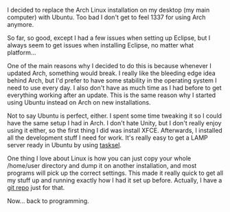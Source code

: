 <!--
.. title: Just switched to Ubuntu
.. slug: just-switched-to-ubuntu
.. date: 2013/05/28 17:25:16
.. tags: ramblings, linux
.. link:
.. description:
-->

I decided to replace the Arch Linux installation on my desktop (my main computer)
with Ubuntu. Too bad I don't get to feel 1337 for using Arch anymore.

So far, so good, except I had a few issues when setting up Eclipse,
but I always seem to get issues when installing Eclipse, no matter what platform...

One of the main reasons why I decided to do this is because whenever I updated
Arch, something would break. I really like the bleeding edge idea behind Arch, but
I'd prefer to have some stability in the operating system I need to use every day.
I also don't have as much time as I had before to get everything working after
an update. This is the same reason why I started using Ubuntu instead on Arch
on new installations.

Not to say Ubuntu is perfect, either. I spent some time tweaking it so I could have
the same setup I had in Arch. I don't hate Unity, but I don't really enjoy using
it either, so the first thing I did was install XFCE. Afterwards, I installed
all the development stuff I need for work. It's really easy to get
a LAMP server ready in Ubuntu by using [tasksel](https://help.ubuntu.com/community/Tasksel).

One thing I love about Linux is how you can just copy your whole /home/user
directory and dump it on another installation, and most programs will pick up
the correct settings. This made it really quick to get all my stuff up and running
exactly how I had it set up before. Actually, I have a
[git repo](https://github.com/KaeruCT/kaeru-linux-configs) just for that.

Now... back to programming.
